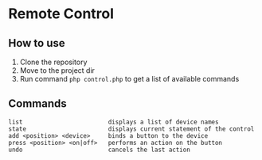 # Remote Control
## How to use
1. Clone the repository
2. Move to the project dir
3. Run command `php control.php` to get a list of available commands
## Commands
```            
list                        displays a list of device names
state                       displays current statement of the control
add <position> <device>     binds a button to the device
press <position> <on|off>   performs an action on the button
undo                        cancels the last action